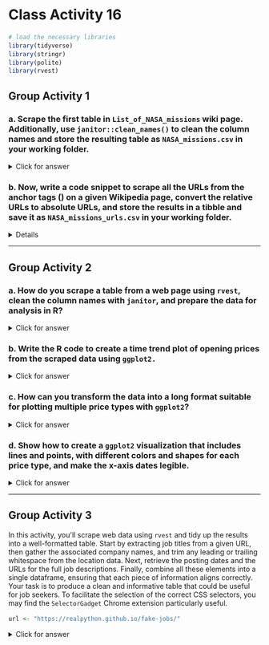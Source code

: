 # Class Activity 16


```r
# load the necessary libraries
library(tidyverse)
library(stringr)
library(polite)
library(rvest)
```


## Group Activity 1


### a. Scrape the first table in `List_of_NASA_missions` wiki page. Additionally, use `janitor::clean_names()` to clean the column names and store the resulting table as `NASA_missions.csv` in your working folder.

<details>
<summary class="answer">Click for answer</summary>


```r
wiki_NASA <- "https://en.wikipedia.org/wiki/List_of_NASA_missions"

# Scrape the data and write the first table to a CSV file
bow(wiki_NASA) %>% 
  scrape() %>% 
  html_nodes("table") %>% 
  .[[1]] %>% 
  html_table(fill = TRUE) %>% 
  janitor::clean_names() %>%
  write_csv("NASA_missions.csv")
```

</details>

### b. Now, write a code snippet to scrape all the URLs from the anchor tags (<a>) on a given Wikipedia page, convert the relative URLs to absolute URLs, and store the results in a tibble and save it as `NASA_missions_urls.csv` in your working folder.

<details>
<summary class="answer">Click for answer</summary>


```r
# Scrape the data and write the URLs to a CSV file
bow(wiki_NASA) %>% 
  scrape() %>% 
  html_nodes("a") %>%
  html_attr("href") %>% 
  url_absolute("https://en.wikipedia.org/") %>%
  data.frame(url = .) %>% 
  write_csv("NASA_missions_urls.csv") 
```

</details>

-----------------------------------------------------------

## Group Activity 2


### a. How do you scrape a table from a web page using `rvest`, clean the column names with `janitor`, and prepare the data for analysis in R?

<details>
<summary class="answer">Click for answer</summary>


```r
yf <- "https://finance.yahoo.com/quote/CL%3DF/history?p=CL%3DF"
  bow(yf) %>% scrape() %>% 
    html_nodes("table") %>% .[[1]] %>% 
    html_table() %>% janitor::clean_names() %>% 
    slice(-n()) %>% 
    mutate(date = lubridate::mdy(date)) %>% 
    mutate_at(vars(open:adj_close), as.numeric) -> ticker
```

</details>

### b.  Write the R code to create a time trend plot of opening prices from the scraped data using `ggplot2.`

<details>
<summary class="answer">Click for answer</summary>


```r
ggplot(ticker, aes(x = date, y = open)) +
  geom_line() + # Plot lines
  geom_point() + # Add points
  scale_x_date(date_labels = "%b %d, %Y", date_breaks = "1 week") + 
  labs(title = "Time Trend of Opening Prices", x = "Date", y = "Opening Price") +
  theme_minimal() +
  theme(axis.text.x = element_text(angle = 45, hjust = 1)) 
```

<img src="class_activity_16_files/figure-html/unnamed-chunk-5-1.png" width="100%" />


</details>

### c. How can you transform the data into a long format suitable for plotting multiple price types with `ggplot2`?


<details>
<summary class="answer">Click for answer</summary>


```r
ticker_long <- ticker %>%
  pivot_longer(cols = c(open, close, adj_close), names_to = "PriceType", values_to = "Price")
```


</details>

### d. Show how to create a `ggplot2` visualization that includes lines and points, with different colors and shapes for each price type, and make the x-axis dates legible.


<details>
<summary class="answer">Click for answer</summary>


```r
ggplot(ticker_long, aes(x = date, y = Price, color = PriceType)) +
  geom_line() +
  geom_point(aes(shape = PriceType), size = 2) + # Different shapes for each price type
  scale_color_manual(values = c("open" = "blue", "close" = "green", "adj_close" = "red")) +
  scale_x_date(date_labels = "%b %d, %Y", date_breaks = "1 week") + 
  labs(title = "Time Trend of Stock Prices", x = "Date", y = "Price") +
  theme_minimal() +
  theme(
    axis.text.x = element_text(angle = 45, hjust = 1),
    legend.position = "bottom"
  ) +
  guides(shape = guide_legend(title = "Price Type"), color = guide_legend(title = "Price Type"))
```

<img src="class_activity_16_files/figure-html/unnamed-chunk-7-1.png" width="100%" />


</details>

-----------------------------------------------------------

## Group Activity 3


In this activity, you'll scrape web data using `rvest` and tidy up the results into a well-formatted table. Start by extracting job titles from a given URL, then gather the associated company names, and trim any leading or trailing whitespace from the location data. Next, retrieve the posting dates and the URLs for the full job descriptions. Finally, combine all these elements into a single dataframe, ensuring that each piece of information aligns correctly. Your task is to produce a clean and informative table that could be useful for job seekers. To facilitate the selection of the correct CSS selectors, you may find the `SelectorGadget` Chrome extension particularly useful.


```r
url <- "https://realpython.github.io/fake-jobs/"
```



<details>
<summary class="answer">Click for answer</summary>



```r
title <- bow(url) %>% scrape() %>% html_elements(css = ".is-5") %>% html_text()   # part 1
company <- bow(url) %>% scrape() %>% html_elements(css = ".company") %>% html_text() # part 2
location <- bow(url) %>% scrape() %>% html_elements(css = ".location") %>% html_text() %>% str_trim() # part 3
time <- bow(url) %>% scrape() %>% html_elements(css = "time") %>% html_text() # part 4
html <- bow(url) %>% scrape() %>%  html_element(css = ".card-footer-item+ .card-footer-item") %>% html_attr("href")  # part 5

# Create a dataframe
tibble(title = title, company = company, location = location, time = time, html = html) # port 6
```

```
# A tibble: 100 × 5
   title                     company    location time  html 
   <chr>                     <chr>      <chr>    <chr> <chr>
 1 Senior Python Developer   Payne, Ro… Stewart… 2021… http…
 2 Energy engineer           Vasquez-D… Christo… 2021… http…
 3 Legal executive           Jackson, … Port Er… 2021… http…
 4 Fitness centre manager    Savage-Br… East Se… 2021… http…
 5 Product manager           Ramirez I… North J… 2021… http…
 6 Medical technical officer Rogers-Ya… Davidvi… 2021… http…
 7 Physiological scientist   Kramer-Kl… South C… 2021… http…
 8 Textile designer          Meyers-Jo… Port Jo… 2021… http…
 9 Television floor manager  Hughes-Wi… Osborne… 2021… http…
10 Waste management officer  Jones, Wi… Scottto… 2021… http…
# ℹ 90 more rows
```




</details>



